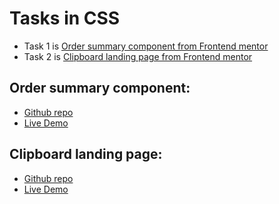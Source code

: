 # Tasks in CSS

- Task 1 is [Order summary component from Frontend mentor](#Order-summary-component)
- Task 2 is [Clipboard landing page from Frontend mentor](#Clipboard-landing-page)





## Order summary component:
- [Github repo](https://github.com/Ahmedelshinnawi/Order-summary-component)
- [Live Demo](https://ahmedelshinnawi.github.io/Order-summary-component/index.html)


## Clipboard landing page:
- [Github repo](https://github.com/Ahmedelshinnawi/Clipboard-landing-page)
- [Live Demo](https://ahmedelshinnawi.github.io/Clipboard-landing-page/)

